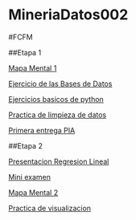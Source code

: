 # MineriaDatos002

#FCFM

##Etapa 1

[Mapa Mental 1](https://github.com/JuanManuelGT21/MineriaDatos002/blob/main/MapaMental_1_1725005.pdf)

[Ejercicio de las Bases de Datos](https://github.com/lizbethaltamirano/MIneria_de_Datos/blob/Mineria_de_Datos/Ej1_BasesDatos_Equipo_2.pdf)

[Ejercicios basicos de python](https://github.com/JuanManuelGT21/MineriaDatos002/blob/main/Ejercicios%20b%C3%A1sicos%20de%20python.ipynb)

[Practica de limpieza de datos](https://github.com/lizbethaltamirano/MIneria_de_Datos/blob/Mineria_de_Datos/Ej_Limpieza_2.ipynb)

[Primera entrega PIA](https://github.com/lizbethaltamirano/MIneria_de_Datos/blob/Mineria_de_Datos/Avance1_PIA_2.ipynb)

##Etapa 2

[Presentacion Regresion Lineal](https://github.com/lizbethaltamirano/MIneria_de_Datos/blob/Mineria_de_Datos/Presentacion_RegresionLineal_2.pdf)

[Mini examen](https://github.com/robertoduenas/Mineria_de_Datos002/blob/main/Calificaci%C3%B3n_Regresion-Lineal_Equipo-2.pdf)

[Mapa Mental 2](https://github.com/JuanManuelGT21/MineriaDatos002/blob/main/MapaMaetal_2_1725005.pdf)

[Practica de visualizacion](https://github.com/robertoduenas/Mineria_de_Datos002/blob/main/Visualizacion_2.ipynb)
